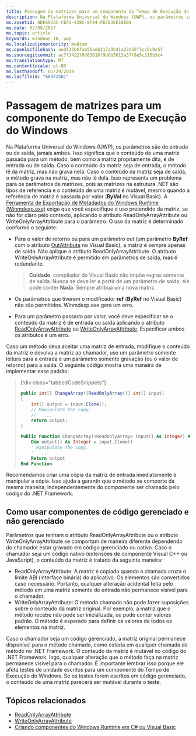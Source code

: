 ```yaml
---
title: Passagem de matrizes para um componente do Tempo de Execução do Windows
description: Na Plataforma Universal do Windows (UWP), os parâmetros são de entrada ou de saída, jamais ambos. Isso significa que o conteúdo de uma matriz passada para um método, bem como a matriz propriamente dita, é de entrada ou de saída.
ms.assetid: 8DE695AC-CEF2-438C-8F94-FB783EE18EB9
ms.date: 02/08/2017
ms.topic: article
keywords: windows 10, uwp
ms.localizationpriority: medium
ms.openlocfilehash: aedf33b6fab55aeb217a3b41a22b55f1cc5c9c5f
ms.sourcegitcommit: ac7f3422f8d83618f9b6b5615a37f8e5c115b3c4
ms.translationtype: MT
ms.contentlocale: pt-BR
ms.lasthandoff: 05/29/2019
ms.locfileid: "66372501"
---
```

# <a name="passing-arrays-to-a-windows-runtime-component"></a>Passagem de matrizes para um componente do Tempo de Execução do Windows




Na Plataforma Universal do Windows (UWP), os parâmetros são de entrada ou de saída, jamais ambos. Isso significa que o conteúdo de uma matriz passada para um método, bem como a matriz propriamente dita, é de entrada ou de saída. Caso o conteúdo da matriz seja de entrada, o método lê da matriz, mas não grava nela. Caso o conteúdo da matriz seja de saída, o método grava na matriz, mas não lê dela. Isso representa um problema para os parâmetros de matrizes, pois as matrizes na estrutura .NET são tipos de referencia e o conteúdo de uma matriz é mutável, mesmo quando a referência de matriz é passada por valor (**ByVal** no Visual Basic). A [Ferramenta de Exportação de Metadados do Windows Runtime (Winmdexp.exe)](https://docs.microsoft.com/dotnet/framework/tools/winmdexp-exe-windows-runtime-metadata-export-tool) exige que você especifique o uso pretendido da matriz, se não for claro pelo contexto, aplicando o atributo ReadOnlyArrayAttribute ou WriteOnlyArrayAttribute para o parâmetro. O uso da matriz é determinado conforme o seguinte:

-   Para o valor de retorno ou para um parâmetro out (um parâmetro **ByRef** com o atributo [OutAttribute](https://docs.microsoft.com/dotnet/api/system.runtime.interopservices.outattribute?redirectedfrom=MSDN) no Visual Basic), a matriz é sempre apenas de saída. Não aplique o atributo ReadOnlyArrayAttribute. O atributo WriteOnlyArrayAttribute é permitido em parâmetros de saída, mas é redundante.

    > **Cuidado**  compilador do Visual Basic não impõe regras somente de saída. Nunca se deve ler a partir de um parâmetro de saída; ele pode conter **Nada**. Sempre atribua uma nova matriz.
 
-   Os parâmetros que tiverem o modificador **ref** (**ByRef** no Visual Basic) não são permitidos. Winmdexp.exe gera um erro.
-   Para um parâmetro passado por valor, você deve especificar se o conteúdo da matriz é de entrada ou saída aplicando o atributo [ReadOnlyArrayAttribute](https://docs.microsoft.com/dotnet/api/system.runtime.interopservices.windowsruntime.readonlyarrayattribute?redirectedfrom=MSDN) ou [WriteOnlyArrayAttribute](https://docs.microsoft.com/dotnet/api/system.runtime.interopservices.windowsruntime.writeonlyarrayattribute?redirectedfrom=MSDN). Especificar ambos os atributos é um erro.

Caso um método deva aceitar uma matriz de entrada, modifique o conteúdo da matriz e devolva a matriz ao chamador, use um parâmetro somente leitura para a entrada e um parâmetro somente gravação (ou o valor de retorno) para a saída. O seguinte código mostra uma maneira de implementar esse padrão:

> [!div class="tabbedCodeSnippets"]
> ```csharp
> public int[] ChangeArray([ReadOnlyArray()] int[] input)
> {
>     int[] output = input.Clone();
>     // Manipulate the copy.
>     //   ...
>     return output;
> }
> ```
> ```vb
> Public Function ChangeArray(<ReadOnlyArray> input() As Integer) As Integer()
>     Dim output() As Integer = input.Clone()
>     ' Manipulate the copy.
>     '   ...
>     Return output
> End Function
> ```

Recomendamos criar uma cópia da matriz de entrada imediatamente e manipular a cópia. Isso ajuda a garantir que o método se comporte da mesma maneira, independentemente do componente ser chamado pelo código do .NET Framework.

## <a name="using-components-from-managed-and-unmanaged-code"></a>Como usar componentes de código gerenciado e não gerenciado


Parâmetros que tenham o atributo ReadOnlyArrayAttribute ou o atributo WriteOnlyArrayAttribute se comportam de maneira diferente dependendo do chamador estar gravado em código gerenciado ou nativo. Caso o chamador seja um código nativo (extensões de componente Visual C++ ou JavaScript), o conteúdo da matriz é tratado da seguinte maneira:

-   ReadOnlyArrayAttribute: A matriz é copiada quando a chamada cruza o limite ABI (interface binária) do aplicativo. Os elementos são convertidos caso necessário. Portanto, qualquer alteração acidental feita pelo método em uma matriz somente de entrada não permanece visível para o chamador.
-   WriteOnlyArrayAttribute: O método chamado não pode fazer suposições sobre o conteúdo da matriz original. Por exemplo, a matriz que o método recebe não pode ser inicializada, ou pode conter valores padrão. O método é esperado para definir os valores de todos os elementos na matriz.

Caso o chamador seja um código gerenciado, a matriz original permanece disponível para o método chamado, como estaria em qualquer chamada de método no .NET Framework. O conteúdo da matriz é mutável no código do .NET Framework, logo, qualquer alteração que o método faça na matriz permanece visível para o chamador. É importante lembrar isso porque ele afeta testes de unidade escritos para um componente do Tempo de Execução do Windows. Se os testes forem escritos em código gerenciado, o conteúdo de uma matriz parecerá ser mutável durante o teste.

## <a name="related-topics"></a>Tópicos relacionados

* [ReadOnlyArrayAttribute](https://docs.microsoft.com/dotnet/api/system.runtime.interopservices.windowsruntime.readonlyarrayattribute?redirectedfrom=MSDN)
* [WriteOnlyArrayAttribute](https://docs.microsoft.com/dotnet/api/system.runtime.interopservices.windowsruntime.writeonlyarrayattribute?redirectedfrom=MSDN)
* [Criando componentes do Windows Runtime em C# ou Visual Basic](creating-windows-runtime-components-in-csharp-and-visual-basic.md)
